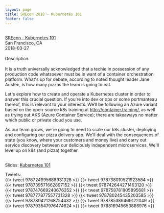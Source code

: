 ```yaml
---
layout: page
title: SREcon 2018 - Kubernetes 101
footer: false
---
```


<br>
<div class="views-field views-field-nothing">        <span class="field-content views-field-field-details"><a href="https://www.usenix.org/conference/srecon18americas/presentation/kromhout">SREcon - Kubernetes 101</a><br>San Francisco, CA<br><span class="date-display-start">2018-03-27</span></span></div>
<br>
Description
<br>
<br>
It is a truth universally acknowledged that a techie in possession of any production code whatsoever must be in want of a container orchestration platform. What's up for debate, according to noted thought leader Jane Austen, is how many pizzas the team is going to eat.

Let's explore how to create and operate a Kubernetes cluster in order to answer this crucial question. If you're into dev or ops or some portmanteau thereof, this is relevant to your interests. We’ll be following an Azure variant based on the open-source k8s training at http://container.training/, as well as trying out AKS (Azure Container Service); there are takeaways no matter which public or private cloud you use.

As our team grows, we're going to need to scale our k8s cluster, deploying and configuring our pizza delivery app. We'll deal with the consequences of state (you know, where your customers and money live) and carry out service discovery between our deliciously independent microservices. We'll level up on k8s (and pizza) together.
<br>
<br>

Slides: <a href="http://srecon2018.container.training/">Kubernetes 101</a>
<br>

Tweets:
<br>
{{< tweet 978724995688931328 >}}
{{< tweet 978738010521923584 >}}
{{< tweet 978739571662897152 >}}
{{< tweet 978742644271493120 >}}
{{< tweet 978747669240676352 >}}
{{< tweet 978758781805895681 >}}
{{< tweet 978777877557731328 >}}
{{< tweet 978780245435203585 >}}
{{< tweet 978780421268754432 >}}
{{< tweet 978785386469122049 >}}
{{< tweet 978793547976474624 >}}
{{< tweet 978816945653886976 >}}
